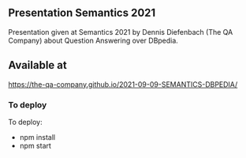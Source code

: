 ## Presentation Semantics 2021

Presentation given at Semantics 2021 by Dennis Diefenbach (The QA Company) about Question Answering over DBpedia.

## Available at
https://the-qa-company.github.io/2021-09-09-SEMANTICS-DBPEDIA/

### To deploy

To deploy:
- npm install
- npm start
